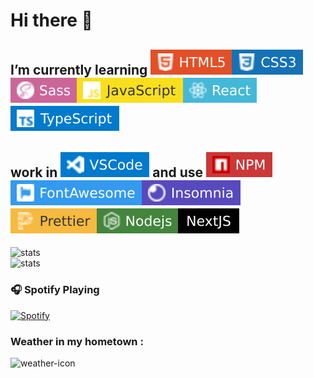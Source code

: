 # Hi there 👋

## I’m currently learning <img src="./img/html5.svg"><img src="./img/css.svg"><img src="./img/sass.svg"><img src="./img/javascript.svg"><img src="./img/react.svg"><img src="./img/typeScript.svg">
## work in  <img src="./img/vscode.svg"> and use <img src="./img/npm.svg"><img src="./img/fontawesome.svg"><img src="./img/insomnia.svg"><img src="./img/prettier.svg"><img src="./img/nodeJs.svg"><img src="./img/nextjs.svg">

![stats](https://github-readme-stats.vercel.app/api?username=asmadeusx&show_icons=true&theme=dark&disable_animations=true)<br>
![stats](https://github-readme-stats.vercel.app/api/top-langs?username=asmadeusx&layout=compact&card_width=445&theme=dark)

### 🎧 Spotify Playing

[![Spotify](https://spotify-now-playing-asmadeusx.vercel.app/api/spotify-playing)](https://open.spotify.com/user/0we8v3womvad5b9olz7r43e98)

### Weather in my hometown :
![weather-icon](https://weather-icon.journeyad.repl.co/@rostov-on-don?v=1)
